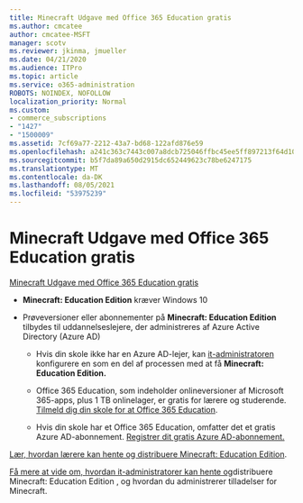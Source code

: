 ```yaml
---
title: Minecraft Udgave med Office 365 Education gratis
ms.author: cmcatee
author: cmcatee-MSFT
manager: scotv
ms.reviewer: jkinma, jmueller
ms.date: 04/21/2020
ms.audience: ITPro
ms.topic: article
ms.service: o365-administration
ROBOTS: NOINDEX, NOFOLLOW
localization_priority: Normal
ms.custom:
- commerce_subscriptions
- "1427"
- "1500009"
ms.assetid: 7cf69a77-2212-43a7-bd68-122afd876e59
ms.openlocfilehash: a241c363c7443c007a8dcb725046ffbc45ee5ff897213f64d109eab8a4fc4ff4
ms.sourcegitcommit: b5f7da89a650d2915dc652449623c78be6247175
ms.translationtype: MT
ms.contentlocale: da-DK
ms.lasthandoff: 08/05/2021
ms.locfileid: "53975239"
---
```

# <a name="minecraft-edition-with-office-365-education-for-free"></a>Minecraft Udgave med Office 365 Education gratis

[Minecraft Udgave med Office 365 Education gratis](https://docs.microsoft.com/education/windows/get-minecraft-for-education)
  
- **Minecraft: Education Edition** kræver Windows 10

- Prøveversioner eller abonnementer på **Minecraft: Education Edition** tilbydes til uddannelseslejere, der administreres af Azure Active Directory (Azure AD)

  - Hvis din skole ikke har en Azure AD-lejer, kan [it-administratoren](https://docs.microsoft.com/education/windows/school-get-minecraft) konfigurere en som en del af processen med at få **Minecraft: Education Edition.**

  - Office 365 Education, som indeholder onlineversioner af Microsoft 365-apps, plus 1 TB onlinelager, er gratis for lærere og studerende. [Tilmeld dig din skole for at Office 365 Education](https://www.microsoft.com/education/products/office).

  - Hvis din skole har et Office 365 Education, omfatter det et gratis Azure AD-abonnement. [Registrer dit gratis Azure AD-abonnement.](https://msdn.microsoft.com/library/windows/hardware/mt703369%28v=vs.85%29.aspx)

[Lær, hvordan lærere kan hente og distribuere Minecraft: Education Edition](https://docs.microsoft.com/education/windows/teacher-get-minecraft).
  
[Få mere at vide om, hvordan it-administratorer kan hente og](https://docs.microsoft.com/education/windows/school-get-minecraft)distribuere Minecraft: Education Edition , og hvordan du administrerer tilladelser for Minecraft.